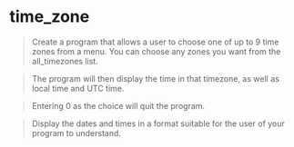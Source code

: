 # time_zone

>Create a program that allows a user to choose one of up to 9 time zones from a menu. You can choose any zones you want from the all_timezones list.

>The program will then display the time in that timezone, as well as local time and UTC time.

>Entering 0 as the choice will quit the program.

>Display the dates and times in a format suitable for the user of your program to understand.
